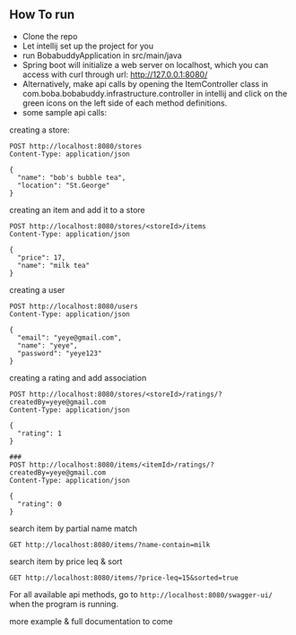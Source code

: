 ## How To run

- Clone the repo
- Let intellij set up the project for you
- run BobabuddyApplication in src/main/java
- Spring boot will initialize a web server on localhost, which you can access with curl through
  url: http://127.0.0.1:8080/<api endpoints>
- Alternatively, make api calls by opening the ItemController class in com.boba.bobabuddy.infrastructure.controller in
  intellij and click on the green icons on the left side of each method definitions.
- some sample api calls:

creating a store:

```
POST http://localhost:8080/stores
Content-Type: application/json

{
  "name": "bob's bubble tea",
  "location": "St.George"
}
```

creating an item and add it to a store

```
POST http://localhost:8080/stores/<storeId>/items
Content-Type: application/json

{
  "price": 17,
  "name": "milk tea"
}
```

creating a user

```
POST http://localhost:8080/users
Content-Type: application/json

{
  "email": "yeye@gmail.com",
  "name": "yeye",
  "password": "yeye123"
}
```

creating a rating and add association

```
POST http://localhost:8080/stores/<storeId>/ratings/?createdBy=yeye@gmail.com
Content-Type: application/json

{
  "rating": 1
}

###
POST http://localhost:8080/items/<itemId>/ratings/?createdBy=yeye@gmail.com
Content-Type: application/json

{
  "rating": 0
}
```

search item by partial name match

```
GET http://localhost:8080/items/?name-contain=milk
```

search item by price leq & sort

```
GET http://localhost:8080/items/?price-leq=15&sorted=true

```

For all available api methods, go to `http://localhost:8080/swagger-ui/` when the program is running.

more example & full documentation to come

